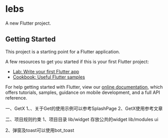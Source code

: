 # lebs

A new Flutter project.

## Getting Started

This project is a starting point for a Flutter application.

A few resources to get you started if this is your first Flutter project:

- [Lab: Write your first Flutter app](https://flutter.dev/docs/get-started/codelab)
- [Cookbook: Useful Flutter samples](https://flutter.dev/docs/cookbook)

For help getting started with Flutter, view our
[online documentation](https://flutter.dev/docs), which offers tutorials,
samples, guidance on mobile development, and a full API reference.

一、GetX
1、、关于Get的使用示例可以参考SplashPage
2、GetX使用参考文章

二、项目规则约束
1、项目目录
lib/widget 存放公共的widget
lib/modules ui

2、弹窗及toast可以使用bot_toast
